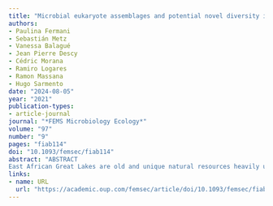 ```yaml
---
title: "Microbial eukaryote assemblages and potential novel diversity in four tropical East African Great Lakes"
authors:
- Paulina Fermani
- Sebastián Metz
- Vanessa Balagué
- Jean Pierre Descy
- Cédric Morana
- Ramiro Logares
- Ramon Massana
- Hugo Sarmento
date: "2024-08-05"
year: "2021"
publication-types:
- article-journal
journal: "*FEMS Microbiology Ecology*"
volume: "97"
number: "9"
pages: "fiab114"
doi: "10.1093/femsec/fiab114"
abstract: "ABSTRACT
East African Great Lakes are old and unique natural resources heavily utilized by their bordering countries. In those lakes, ecosystem functioning is dominated by pelagic processes, where microorganisms are key components; however, protistan diversity is barely known. We investigated the community composition of small eukaryotes (&lt;10 µm) in surface waters of four African Lakes (Kivu, Edward, Albert and Victoria) by sequencing the 18S rRNA gene. Moreover, in the meromictic Lake Kivu, two stations were vertically studied. We found high protistan diversity distributed in 779 operational taxonomic units (OTUs), spanning in 11 high-rank lineages, being Alveolata (31%), Opisthokonta (20%) and Stramenopiles (17%) the most represented supergroups. Surface protistan assemblages were associated with conductivity and productivity gradients, whereas depth had a strong effect on protistan community in Kivu, with higher contribution of heterotrophic organisms. Approximately 40% of OTUs had low similarity (&lt;90%) with reported sequences in public databases; these were mostly coming from deep anoxic waters of Kivu, suggesting a high extent of novel diversity. We also detected several taxa so far considered exclusive of marine ecosystems. Our results unveiled a complex and largely undescribed protistan community, in which several lineages have adapted to different niches after crossing the salinity boundary."
links:
- name: URL
  url: "https://academic.oup.com/femsec/article/doi/10.1093/femsec/fiab114/6335480"
---
```

